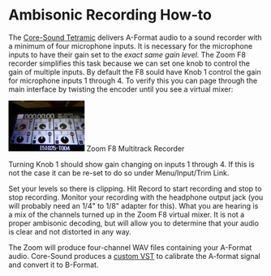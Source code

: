 # Ambisonic Recording How-to

The [Core-Sound Tetramic](http://www.core-sound.com/TetraMic/1.php) delivers A-Format audio to a sound recorder with a minimum of four microphone inputs.  It is necessary for the microphone inputs to have their gain set to the *exact same gain level*.  The Zoom F8 recorder simplifies this task because we can set one knob to control the gain of multiple inputs.  By default the F8 sould have Knob 1 control the gain for microphone inputs 1 through 4.  To verify this you can page through the main interface by twisting the encoder until you see a virtual mixer:

<img src="ambisonic-recording/images/ZoomF8-mixer.jpg" width="150" height="100"/>  Zoom F8 Multitrack Recorder

Turning Knob 1 should show gain changing on inputs 1 through 4.  If this is not the case it can be re-set to do so under Menu/Input/Trim Link.

Set your levels so there is clipping.  Hit Record to start recording and stop to stop recording.  Monitor your recording with the headphone output jack (you will probably need an 1/4" to 1/8" adapter for this).  What you are hearing is a mix of the channels turned up in the Zoom F8 virtual mixer.  It is not a proper ambisonic decoding, but will allow you to determine that your audio is clear and not distorted in any way.

The Zoom will produce four-channel WAV files containing your A-Format audio.  Core-Sound produces a [custom VST](https://www.vvaudio.com/products/VVTetraVST) to calibrate the A-format signal and convert it to B-Format.
